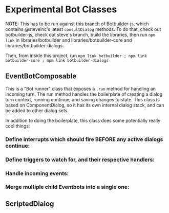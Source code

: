 # Experimental Bot Classes

NOTE: This has to be run against [this branch](https://github.com/Microsoft/botbuilder-js/pull/499) of Botbuilder-js,
which contains @steveinc's latest `consultDialog` methods. To do that, check out botbuilder-js, check out steve's branch,
build the libraries, then run `npm link` in libraries/botbuilder and libraries/botbuilder-core and libraries/botbuilder-dialogs.

Then, from inside this project, run `npm link botbuilder ; npm link botbuilder-core ; npm link botbuilder-dialogs`

## EventBotComposable

This is a "Bot runner" class that exposes a `.run` method for handling an incoming turn. The run method
handles the boilerplate of creating a dialog turn context, running continue, and saving changes to state.
This class is based on ComponentDialog, so it has its own internal dialog stack, and can be added to other
dialog sets.

In addition to doing the boilerplate, this class does some potentially really cool things:

### Define interrupts which should fire BEFORE any active dialogs continue:


### Define triggers to watch for, and their respective handlers:


### Handle incoming events:


### Merge multiple child Eventbots into a single one:


## ScriptedDialog

